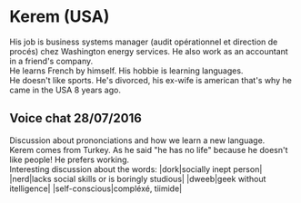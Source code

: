 # Kerem (USA)
His job is business systems manager (audit opérationnel et direction de procés) chez Washington energy services. He also work as an accountant in a friend's company.  
He learns French by himself.  His hobbie is learning languages.  
He doesn't like sports. He's divorced, his ex-wife is american that's why he came in the USA 8 years ago.

## Voice chat 28/07/2016
Discussion about prononciations and how we learn a new language.  
Kerem comes from Turkey. As he said "he has no life" because he doesn't like people! He prefers working.  
Interesting discussion about the words: 
|dork|socially inept person|
|nerd|lacks social skills or is boringly studious|
|dweeb|geek without itelligence|
|self-conscious|compléxé, tiimide|